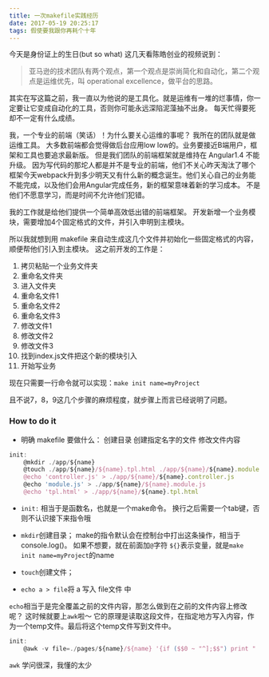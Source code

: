 ```yaml
---
title: 一次makefile实践经历
date: 2017-05-19 20:25:17
tags: 假使要我跟你再耗个十年
---
```


今天是身份证上的生日(but so what)
这几天看陈皓创业的视频说到：
> 亚马逊的技术团队有两个观点，第一个观点是崇尚简化和自动化，第二个观点是运维优先，叫 operational excellence，做平台的思路。

其实在写这篇之前，我一直以为他说的是工具化。就是运维有一堆的烂事情，你一定要让它变成自动化的工具，否则你可能永远深陷泥藻抽不出身。
每天忙得要死却不一定有什么成绩。

我，一个专业的前端（笑话）！为什么要关心运维的事呢？
我所在的团队就是做运维工具。
大多数前端都会觉得做后台应用low low的。业务要接近B端用户，框架和工具也要追求最新版。
但是我们团队的前端框架就是维持在 Angular1.4 不能升级。
因为写代码的那坨人都是并不是专业的前端，他们不关心昨天淘汰了哪个框架今天webpack升到多少明天又有什么新的概念诞生。他们关心自己的业务能不能完成，以及他们会用Angular完成任务，新的框架意味着新的学习成本。
不是他们不愿意学习，而是时间不允许他们犯错。

我的工作就是给他们提供一个简单高效低出错的前端框架。
开发新增一个业务模块，需要增加4个固定格式的文件，并引入申明到主模块。

所以我就想到用 makefile 来自动生成这几个文件并初始化一些固定格式的内容，顺便帮他们引入到主模块。
这之前开发的工作是：
1. 拷贝粘贴一个业务文件夹
1. 重命名文件夹
1. 进入文件夹
1. 重命名文件1
1. 重命名文件2
1. 重命名文件3
1. 修改文件1
2. 修改文件2
2. 修改文件3
2. 找到index.js文件把这个新的模块引入
2. 开始写业务

现在只需要一行命令就可以实现：`make init name=myProject`

且不说7，8，9这几个步骤的麻烦程度，就步骤上而言已经说明了问题。

### How to do it

- 明确 makefile 要做什么：
  创建目录
创建指定名字的文件
修改文件内容

```javascript
init:
    @mkdir ./app/${name}
    @touch ./app/${name}/${name}.tpl.html ./app/${name}/${name}.module.js ./app/${name}/${name}.controller.js
    @echo 'controller.js' > ./app/${name}/${name}.controller.js
    @echo 'module.js' > ./app/${name}/${name}.module.js
    @echo 'tpl.html' > ./app/${name}/${name}.tpl.html
```
- `init:` 相当于是函数名，也就是一个make命令。
  换行之后需要一个tab键，否则不认识接下来指令哦

- `mkdir`创建目录；
  make的指令默认会在控制台中打出这条操作，相当于console.log()。
  如果不想要，就在前面加`@`字符
  `${}`表示变量，就是`make init name=myProject`的name

- `touch`创建文件；

- `echo a > file`将 a 写入 file文件 中

`echo`相当于是完全覆盖之前的文件内容，那怎么做到在之前的文件内容上修改呢？
这时候就要上`awk`啦～
它的原理是读取这段文件，在指定地方写入内容，作为一个temp文件。最后将这个temp文件写到文件中。

```javascript
init:
    @awk -v file=./pages/${name}/${name} '{if ($$0 ~ "^];$$") print "    require(\"" file ".module.js\")," ; print $$0}' ./app/app.js > /tmp/mid.js && mv /tmp/mid.js ./app/app.js
```

`awk` 学问很深，我懂的太少
